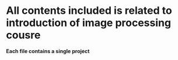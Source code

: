 # All contents included is related to introduction of image processing cousre

 <strong>Each file contains a single project</strong>
